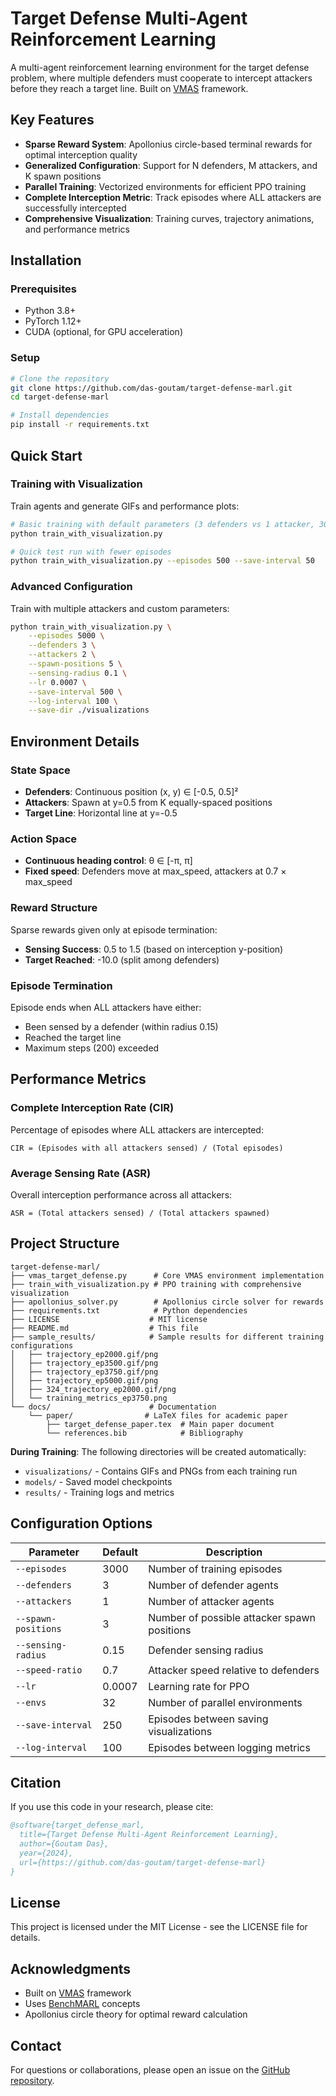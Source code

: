 # Target Defense Multi-Agent Reinforcement Learning

A multi-agent reinforcement learning environment for the target defense problem, where multiple defenders must cooperate to intercept attackers before they reach a target line. Built on [VMAS](https://github.com/proroklab/VectorizedMultiAgentSimulator) framework.

## Key Features

- **Sparse Reward System**: Apollonius circle-based terminal rewards for optimal interception quality
- **Generalized Configuration**: Support for N defenders, M attackers, and K spawn positions
- **Parallel Training**: Vectorized environments for efficient PPO training
- **Complete Interception Metric**: Track episodes where ALL attackers are successfully intercepted
- **Comprehensive Visualization**: Training curves, trajectory animations, and performance metrics

## Installation

### Prerequisites
- Python 3.8+
- PyTorch 1.12+
- CUDA (optional, for GPU acceleration)

### Setup

```bash
# Clone the repository
git clone https://github.com/das-goutam/target-defense-marl.git
cd target-defense-marl

# Install dependencies
pip install -r requirements.txt
```

## Quick Start

### Training with Visualization

Train agents and generate GIFs and performance plots:

```bash
# Basic training with default parameters (3 defenders vs 1 attacker, 3000 episodes)
python train_with_visualization.py

# Quick test run with fewer episodes
python train_with_visualization.py --episodes 500 --save-interval 50
```

### Advanced Configuration

Train with multiple attackers and custom parameters:

```bash
python train_with_visualization.py \
    --episodes 5000 \
    --defenders 3 \
    --attackers 2 \
    --spawn-positions 5 \
    --sensing-radius 0.1 \
    --lr 0.0007 \
    --save-interval 500 \
    --log-interval 100 \
    --save-dir ./visualizations
```

## Environment Details

### State Space
- **Defenders**: Continuous position (x, y) ∈ [-0.5, 0.5]²
- **Attackers**: Spawn at y=0.5 from K equally-spaced positions
- **Target Line**: Horizontal line at y=-0.5

### Action Space
- **Continuous heading control**: θ ∈ [-π, π]
- **Fixed speed**: Defenders move at max_speed, attackers at 0.7 × max_speed

### Reward Structure
Sparse rewards given only at episode termination:
- **Sensing Success**: 0.5 to 1.5 (based on interception y-position)
- **Target Reached**: -10.0 (split among defenders)

### Episode Termination
Episode ends when ALL attackers have either:
- Been sensed by a defender (within radius 0.15)
- Reached the target line
- Maximum steps (200) exceeded

## Performance Metrics

### Complete Interception Rate (CIR)
Percentage of episodes where ALL attackers are intercepted:
```
CIR = (Episodes with all attackers sensed) / (Total episodes)
```

### Average Sensing Rate (ASR)
Overall interception performance across all attackers:
```
ASR = (Total attackers sensed) / (Total attackers spawned)
```

## Project Structure

```
target-defense-marl/
├── vmas_target_defense.py      # Core VMAS environment implementation
├── train_with_visualization.py # PPO training with comprehensive visualization
├── apollonius_solver.py        # Apollonius circle solver for rewards
├── requirements.txt            # Python dependencies
├── LICENSE                    # MIT license
├── README.md                  # This file
├── sample_results/            # Sample results for different training configurations
│   ├── trajectory_ep2000.gif/png
│   ├── trajectory_ep3500.gif/png
│   ├── trajectory_ep3750.gif/png
│   ├── trajectory_ep5000.gif/png
│   ├── 324_trajectory_ep2000.gif/png
│   └── training_metrics_ep3750.png
└── docs/                      # Documentation
    └── paper/                # LaTeX files for academic paper
        ├── target_defense_paper.tex  # Main paper document
        └── references.bib            # Bibliography
```

**During Training**: The following directories will be created automatically:
- `visualizations/` - Contains GIFs and PNGs from each training run
- `models/` - Saved model checkpoints
- `results/` - Training logs and metrics

## Configuration Options

| Parameter | Default | Description |
|-----------|---------|-------------|
| `--episodes` | 3000 | Number of training episodes |
| `--defenders` | 3 | Number of defender agents |
| `--attackers` | 1 | Number of attacker agents |
| `--spawn-positions` | 3 | Number of possible attacker spawn positions |
| `--sensing-radius` | 0.15 | Defender sensing radius |
| `--speed-ratio` | 0.7 | Attacker speed relative to defenders |
| `--lr` | 0.0007 | Learning rate for PPO |
| `--envs` | 32 | Number of parallel environments |
| `--save-interval` | 250 | Episodes between saving visualizations |
| `--log-interval` | 100 | Episodes between logging metrics |



## Citation

If you use this code in your research, please cite:

```bibtex
@software{target_defense_marl,
  title={Target Defense Multi-Agent Reinforcement Learning},
  author={Goutam Das},
  year={2024},
  url={https://github.com/das-goutam/target-defense-marl}
}
```

## License

This project is licensed under the MIT License - see the LICENSE file for details.

## Acknowledgments

- Built on [VMAS](https://github.com/proroklab/VectorizedMultiAgentSimulator) framework
- Uses [BenchMARL](https://github.com/facebookresearch/BenchMARL) concepts
- Apollonius circle theory for optimal reward calculation

## Contact

For questions or collaborations, please open an issue on the [GitHub repository](https://github.com/das-goutam/target-defense-marl/issues).